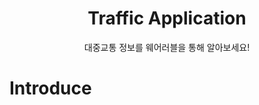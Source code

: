 <h1 align="center">Traffic Application</h1>
<p align="center">
  대중교통 정보를 웨어러블을 통해 알아보세요!
</p>

# Introduce

